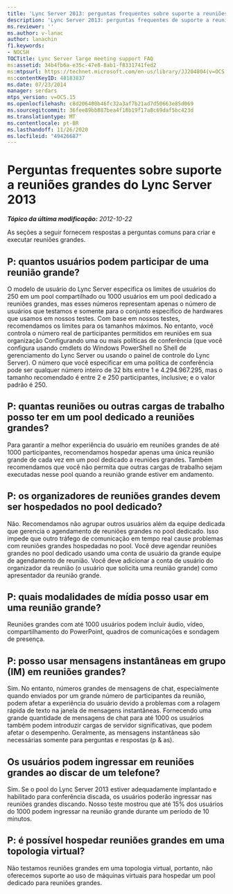 ```yaml
---
title: 'Lync Server 2013: perguntas frequentes sobre suporte a reuniões grandes'
description: 'Lync Server 2013: perguntas frequentes de suporte a reuniões grandes.'
ms.reviewer: ''
ms.author: v-lanac
author: lanachin
f1.keywords:
- NOCSH
TOCTitle: Lync Server large meeting support FAQ
ms:assetid: 34b4fb6a-e35c-47e8-8ab1-f8331741fed2
ms:mtpsurl: https://technet.microsoft.com/en-us/library/JJ204804(v=OCS.15)
ms:contentKeyID: 48183837
ms.date: 07/23/2014
manager: serdars
mtps_version: v=OCS.15
ms.openlocfilehash: c8d206400b46fc32a3af7b21ad7d50663e85d069
ms.sourcegitcommit: 36fee89bb887bea4f18b19f17a8c69daf5bc423d
ms.translationtype: MT
ms.contentlocale: pt-BR
ms.lasthandoff: 11/26/2020
ms.locfileid: "49426687"
---
```

# <a name="large-meeting-support-faq-for-lync-server-2013"></a>Perguntas frequentes sobre suporte a reuniões grandes do Lync Server 2013

<div data-xmlns="http://www.w3.org/1999/xhtml">

<div class="topic" data-xmlns="http://www.w3.org/1999/xhtml" data-msxsl="urn:schemas-microsoft-com:xslt" data-cs="https://msdn.microsoft.com/">

<div data-asp="https://msdn2.microsoft.com/asp">



</div>

<div id="mainSection">

<div id="mainBody">

<span> </span>

_**Tópico da última modificação:** 2012-10-22_

As seções a seguir fornecem respostas a perguntas comuns para criar e executar reuniões grandes.

<div>

## <a name="q-how-many-users-can-participate-in-a-large-meeting"></a>P: quantos usuários podem participar de uma reunião grande?

O modelo de usuário do Lync Server especifica os limites de usuários do 250 em um pool compartilhado ou 1000 usuários em um pool dedicado a reuniões grandes, mas esses números representam apenas o número de usuários que testamos e somente para o conjunto específico de hardwares que usamos em nossos testes. Com base em nossos testes, recomendamos os limites para os tamanhos máximos. No entanto, você controla o número real de participantes permitidos em reuniões em sua organização Configurando uma ou mais políticas de conferência (que você configura usando cmdlets do Windows PowerShell no Shell de gerenciamento do Lync Server ou usando o painel de controle do Lync Server). O número que você especificar em uma política de conferência pode ser qualquer número inteiro de 32 bits entre 1 e 4.294.967.295, mas o tamanho recomendado é entre 2 e 250 participantes, inclusive; e o valor padrão é 250.

</div>

<div>

## <a name="q-how-many-meetings-or-other-workloads-can-i-have-in-a-pool-that-is-dedicated-to-large-meetings"></a>P: quantas reuniões ou outras cargas de trabalho posso ter em um pool dedicado a reuniões grandes?

Para garantir a melhor experiência do usuário em reuniões grandes de até 1000 participantes, recomendamos hospedar apenas uma única reunião grande de cada vez em um pool dedicado a reuniões grandes. Também recomendamos que você não permita que outras cargas de trabalho sejam executadas nesse pool quando a reunião grande estiver em andamento.

</div>

<div>

## <a name="q-should-the-organizers-of-large-meeting-be-homed-on-the-dedicated-pool"></a>P: os organizadores de reuniões grandes devem ser hospedados no pool dedicado?

Não. Recomendamos não agrupar outros usuários além da equipe dedicada que gerencia o agendamento de reuniões grandes no pool dedicado. Isso impede que outro tráfego de comunicação em tempo real cause problemas com reuniões grandes hospedadas no pool. Você deve agendar reuniões grandes no pool dedicado usando uma conta de usuário da grande equipe de agendamento de reunião. Você deve adicionar a conta de usuário do organizador da reunião (o usuário que solicita uma reunião grande) como apresentador da reunião grande.

</div>

<div>

## <a name="q-what-media-modalities-can-i-use-in-a-large-meeting"></a>P: quais modalidades de mídia posso usar em uma reunião grande?

Reuniões grandes com até 1000 usuários podem incluir áudio, vídeo, compartilhamento do PowerPoint, quadros de comunicações e sondagem de presença.

</div>

<div>

## <a name="q-can-i-use-group-instant-messaging-im-in-large-meetings"></a>P: posso usar mensagens instantâneas em grupo (IM) em reuniões grandes?

Sim. No entanto, números grandes de mensagens de chat, especialmente quando enviados por um grande número de participantes da reunião, podem afetar a experiência do usuário devido a problemas com a rolagem rápida de texto na janela de mensagens instantâneas. Fornecendo uma grande quantidade de mensagens de chat para até 1000 os usuários também podem introduzir cargas de servidor significativas, que podem afetar o desempenho. Geralmente, as mensagens instantâneas são necessárias somente para perguntas e respostas (p \& as).

</div>

<div>

## <a name="can-users-join-large-meetings-by-dialing-in-from-a-phone"></a>Os usuários podem ingressar em reuniões grandes ao discar de um telefone?

Sim. Se o pool do Lync Server 2013 estiver adequadamente implantado e habilitado para conferência discada, os usuários poderão ingressar nas reuniões grandes discando. Nosso teste mostrou que até 15% dos usuários do 1000 podem ingressar na reunião grande durante um período de 10 minutos.

</div>

<div>

## <a name="q-can-i-host-large-meetings-in-a-virtual-topology"></a>P: é possível hospedar reuniões grandes em uma topologia virtual?

Não testamos reuniões grandes em uma topologia virtual, portanto, não oferecemos suporte ao uso de máquinas virtuais para hospedar um pool dedicado para reuniões grandes.

</div>

</div>

<span> </span>

</div>

</div>

</div>

